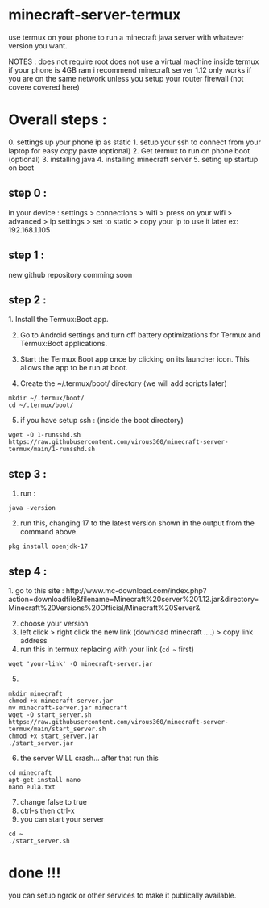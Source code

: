 # minecraft-server-termux
use termux on your phone to run a minecraft java server with whatever version you want.

NOTES :
does not require root
does not use a virtual machine inside termux 
if your phone is 4GB ram i recommend minecraft server 1.12
only works if you are on the same network unless you setup your router firewall (not covere covered here)

<h1>Overall steps : </h1>
0. settings up your phone ip as static 
1. setup your ssh to connect from your laptop for easy copy paste (optional)
2. Get termux to run on phone boot (optional)
3. installing java 
4. installing minecraft server 
5. seting up startup on boot 

<h2>step 0 :</h2>
in your device :  settings > connections > wifi > press on your wifi > advanced > ip settings > set to static > copy your ip to use it later ex: 192.168.1.105

<h2>step 1 :</h2>
new github repository comming soon 

<h2>step 2 :</h2>
1. Install the Termux:Boot app.

2. Go to Android settings and turn off battery optimizations for Termux and Termux:Boot applications.

3. Start the Termux:Boot app once by clicking on its launcher icon. This allows the app to be run at boot.

4. Create the ~/.termux/boot/ directory (we will add scripts later)
``` shell
mkdir ~/.termux/boot/
cd ~/.termux/boot/
```
5. if you have setup ssh :  (inside the boot directory)
``` shell
wget -O 1-runsshd.sh https://raw.githubusercontent.com/virous360/minecraft-server-termux/main/1-runsshd.sh 
``` 

<h2>step 3 :</h2>

1. run :
``` shell 
java -version
```
2. run this, changing 17 to the latest version shown in the output from the command above.
``` shell
pkg install openjdk-17
```

<h2>step 4 :</h2>
1. go to this site : http://www.mc-download.com/index.php?action=downloadfile&filename=Minecraft%20server%201.12.jar&directory=Minecraft%20Versions%20Official/Minecraft%20Server&

2. choose your version 
3. left click > right click the new link (download minecraft ....)  > copy link address 
4. run this in termux replacing with your link (```cd ~``` first)
``` shell
wget 'your-link' -O minecraft-server.jar
```
5.
``` shell
mkdir minecraft 
chmod +x minecraft-server.jar
mv minecraft-server.jar minecraft 
wget -O start_server.sh https://raw.githubusercontent.com/virous360/minecraft-server-termux/main/start_server.sh
chmod +x start_server.jar
./start_server.jar
```
6. the server WILL crash... after that run this 
``` shell
cd minecraft
apt-get install nano
nano eula.txt
```
7. change false to true 
8. ctrl-s then ctrl-x
9. you can start your server 
``` shell
cd ~
./start_server.sh 
```
<h1>done !!!</h1>

you can setup ngrok or other services to make it publically available.
